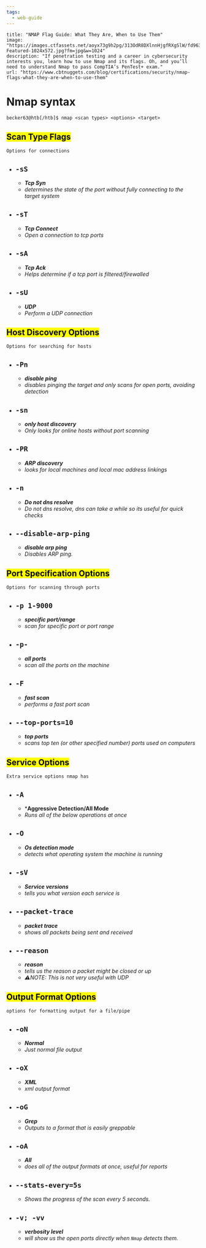 ```yaml
---
tags:
  - web-guide
---
```

```embed
title: "NMAP Flag Guide: What They Are, When to Use Them"
image: "https://images.ctfassets.net/aoyx73g9h2pg/313OdR8DXlnnHjgfRXgSlW/fd963be8b256930d42d72a3c3d4194cb/1chu_WJtfj99XYq4ktaIOeNwC7GdgMyS5_3-Featured-1024x572.jpg?fm=jpg&w=1024"
description: "If penetration testing and a career in cybersecurity interests you, learn how to use Nmap and its flags. Oh, and you’ll need to understand Nmap to pass CompTIA’s PenTest+ exam."
url: "https://www.cbtnuggets.com/blog/certifications/security/nmap-flags-what-they-are-when-to-use-them"
```
# Nmap syntax 
```shell-session
becker63@htb[/htb]$ nmap <scan types> <options> <target>
```
## <mark class="hltr-orange">Scan Type Flags </mark>
`Options for connections`
* ## `-sS`
	* ***Tcp Syn*** 
	* *determines the state of the port without fully connecting to the target system*
* ## `-sT`
	* ***Tcp Connect***
	* *Open a connection to tcp ports*
* ## `-sA`
	* ***Tcp Ack***
	* *Helps determine if a tcp port is filtered/firewalled*
* ## `-sU`
	* ***UDP***
	* *Perform a UDP connection*

## <mark class="hltr-purple">Host Discovery Options</mark>
`Options for searching for hosts`
* ## `-Pn`
	* ***disable ping***
	* *disables pinging the target and only scans for open ports, avoiding detection*
* ## `-sn`
	* ***only host discovery***
	* *Only looks for online hosts without port scanning*
* ## `-PR`
	* ***ARP discovery***
	* *looks for local machines and local mac address linkings*
* ## `-n`
	* ***Do not dns resolve***
	* *Do not dns resolve, dns can take a while so its useful for quick checks*
* ## `--disable-arp-ping`
	* ***disable arp ping***
	* *Disables ARP ping.*
## <mark class="hltr-pink">Port Specification Options</mark>
`Options for scanning through ports`
* ## `-p 1-9000`
	* ***specific port/range***
	* *scan for specific port or port range*
* ## `-p-`
	* ***all ports***
	* *scan all the ports on the machine*
* ## `-F`
	* ***fast  scan***
	* *performs a fast port scan*
* ## `--top-ports=10`
	* ***top ports***
	* *scans top ten (or other specified number) ports used on computers*
## <mark class="hltr-cyan">Service Options</mark>
`Extra service options nmap has`
* ## `-A`
	* ***Aggressive Detection/All Mode**
	* *Runs all of the below operations at once*
* ## `-O`
	* ***Os detection mode***
	* *detects what operating system the machine is running*
* ## `-sV`
	* ***Service versions***
	* *tells you what version each service is*
* ## `--packet-trace`
	* ***packet trace***
	* *shows all packets being sent and received*
* ## `--reason`
	* ***reason***
	* *tells us the reason a packet might be closed or up* 
	* *⚠NOTE: This is not very useful with UDP*
## <mark class="hltr-blue">Output Format Options</mark>
`options for formatting output for a file/pipe`
* ## `-oN`
	* ***Normal***
	* *Just normal file output*
* ## `-oX`
	* ***XML***
	* *xml output format*
* ## `-oG`
	* ***Grep***
	* *Outputs to a format that is easily greppable*
* ## `-oA`
	* ***All***
	* *does all of the output formats at once, useful for reports*
* ## `--stats-every=5s`
	* *Shows the progress of the scan every 5 seconds.*
* ## `-v; -vv`
	* ***verbosity level***
	* *will show us the open ports directly when `Nmap` detects them.*